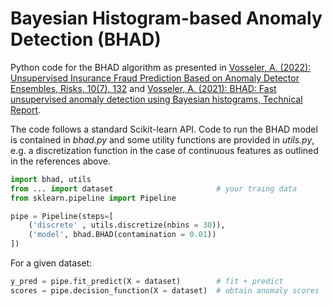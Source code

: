 # Bayesian Histogram-based Anomaly Detection (BHAD)

Python code for the BHAD algorithm as presented in [Vosseler, A. (2022): Unsupervised Insurance Fraud Prediction Based on Anomaly Detector Ensembles, Risks, 10(7), 132](https://www.mdpi.com/2227-9091/10/7/132) and [Vosseler, A. (2021): BHAD: Fast unsupervised anomaly detection using Bayesian histograms, Technical Report](https://www.researchgate.net/publication/364265660_BHAD_Fast_unsupervised_anomaly_detection_using_Bayesian_histograms). 

The code follows a standard Scikit-learn API. Code to run the BHAD model is contained in *bhad.py* and some utility functions are provided in *utils.py*, e.g. a discretization function in the case of continuous features as outlined in the references above. 



```python
import bhad, utils
from ... import dataset                       # your traing data
from sklearn.pipeline import Pipeline

pipe = Pipeline(steps=[
    ('discrete' , utils.discretize(nbins = 30)),   
    ('model', bhad.BHAD(contamination = 0.01))
])
```

For a given dataset:

```python
y_pred = pipe.fit_predict(X = dataset)        # fit + predict
scores = pipe.decision_function(X = dataset)  # obtain anomaly scores
```
